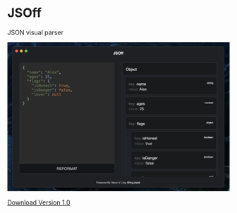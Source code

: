 # JSOff

JSON visual parser

<img src="https://github.com/DiegoLing33/jsoff/raw/master/assets/screen2.png"  alt="Screen 1"/>

[Download Version 1.0](https://github.com/DiegoLing33/jsoff/releases/tag/main)